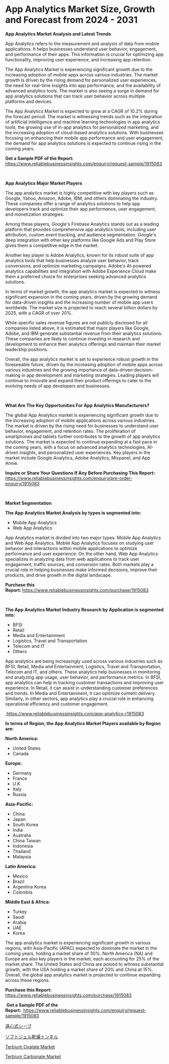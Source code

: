 <p><h1>App Analytics Market Size, Growth and Forecast from 2024 - 2031</h1></p><p><strong>App Analytics Market Analysis and Latest Trends</strong></p>
<p><p>App Analytics refers to the measurement and analysis of data from mobile applications. It helps businesses understand user behavior, engagement, and performance of their apps. This information is crucial for optimizing app functionality, improving user experience, and increasing app retention.</p><p>The App Analytics Market is experiencing significant growth due to the increasing adoption of mobile apps across various industries. The market growth is driven by the rising demand for personalized user experiences, the need for real-time insights into app performance, and the availability of advanced analytics tools. The market is also seeing a surge in demand for app analytics solutions that can track user behavior across multiple platforms and devices.</p><p>The App Analytics Market is expected to grow at a CAGR of 10.2% during the forecast period. The market is witnessing trends such as the integration of artificial intelligence and machine learning technologies in app analytics tools, the growing use of in-app analytics for personalized marketing, and the increasing adoption of cloud-based analytics solutions. With businesses focusing on enhancing their mobile app performance and user engagement, the demand for app analytics solutions is expected to continue rising in the coming years.</p></p>
<p><strong>Get a Sample PDF of the Report:&nbsp;</strong> <a href="https://www.reliablebusinessinsights.com/enquiry/request-sample/1915083">https://www.reliablebusinessinsights.com/enquiry/request-sample/1915083</a></p>
<p>&nbsp;</p>
<p><strong>App Analytics Major Market Players</strong></p>
<p><p>The app analytics market is highly competitive with key players such as Google, Yahoo, Amazon, Adobe, IBM, and others dominating the industry. These companies offer a range of analytics solutions to help app developers track and optimize their app performance, user engagement, and monetization strategies.</p><p>Among these players, Google's Firebase Analytics stands out as a leading platform that provides comprehensive app analytics tools, including user attribution, custom event tracking, and audience segmentation. Google's deep integration with other key platforms like Google Ads and Play Store gives them a competitive edge in the market.</p><p>Another key player is Adobe Analytics, known for its robust suite of app analytics tools that help businesses analyze user behavior, track conversions, and optimize marketing campaigns. Adobe's AI-powered analytics capabilities and integration with Adobe Experience Cloud make them a preferred choice for enterprises seeking advanced analytics solutions.</p><p>In terms of market growth, the app analytics market is expected to witness significant expansion in the coming years, driven by the growing demand for data-driven insights and the increasing number of mobile app users worldwide. The market size is projected to reach several billion dollars by 2025, with a CAGR of over 20%.</p><p>While specific sales revenue figures are not publicly disclosed for all companies listed above, it is estimated that major players like Google, Adobe, and IBM generate substantial revenue from their analytics solutions. These companies are likely to continue investing in research and development to enhance their analytics offerings and maintain their market leadership positions.</p><p>Overall, the app analytics market is set to experience robust growth in the foreseeable future, driven by the increasing adoption of mobile apps across various industries and the growing importance of data-driven decision-making in app development and marketing strategies. Leading players will continue to innovate and expand their product offerings to cater to the evolving needs of app developers and businesses.</p></p>
<p>&nbsp;</p>
<p><strong>What Are The Key Opportunities For App Analytics Manufacturers?</strong></p>
<p><p>The global App Analytics market is experiencing significant growth due to the increasing adoption of mobile applications across various industries. The market is driven by the rising need for businesses to understand user behavior, engagement, and retention rates. The proliferation of smartphones and tablets further contributes to the growth of app analytics solutions. The market is expected to continue expanding at a fast pace in the coming years, with a focus on advanced analytics technologies, AI-driven insights, and personalized user experiences. Key players in the market include Google Analytics, Adobe Analytics, Mixpanel, and App Annie.</p></p>
<p><strong>Inquire or Share Your Questions If Any Before Purchasing This Report:</strong> <a href="https://www.reliablebusinessinsights.com/enquiry/pre-order-enquiry/1915083">https://www.reliablebusinessinsights.com/enquiry/pre-order-enquiry/1915083</a></p>
<p>&nbsp;</p>
<p><strong>Market Segmentation</strong></p>
<p><strong>The App Analytics Market Analysis by types is segmented into:</strong></p>
<p><ul><li>Mobile App Analytics</li><li>Web App Analytics</li></ul></p>
<p><p>App Analytics market is divided into two major types: Mobile App Analytics and Web App Analytics. Mobile App Analytics focuses on studying user behavior and interactions within mobile applications to optimize performance and user experience. On the other hand, Web App Analytics specializes in analyzing data from web applications to track user engagement, traffic sources, and conversion rates. Both markets play a crucial role in helping businesses make informed decisions, improve their products, and drive growth in the digital landscape.</p></p>
<p><strong>Purchase this Report:&nbsp;</strong><a href="https://www.reliablebusinessinsights.com/purchase/1915083">https://www.reliablebusinessinsights.com/purchase/1915083</a></p>
<p>&nbsp;</p>
<p><strong>The App Analytics Market Industry Research by Application is segmented into:</strong></p>
<p><ul><li>BFSI</li><li>Retail</li><li>Media and Entertainment</li><li>Logistics, Travel and Transportation</li><li>Telecom and IT</li><li>Others</li></ul></p>
<p><p>App analytics are being increasingly used across various industries such as BFSI, Retail, Media and Entertainment, Logistics, Travel and Transportation, Telecom and IT, and others. These analytics help businesses in monitoring and analyzing app usage, user behavior, and performance metrics. In BFSI, app analytics can help in tracking customer transactions and improving user experience. In Retail, it can assist in understanding customer preferences and trends. In Media and Entertainment, it can optimize content delivery. Similarly, in other sectors, app analytics play a crucial role in enhancing operational efficiency and customer engagement.</p></p>
<p><a href="https://www.reliablebusinessinsights.com/app-analytics-r1915083">&nbsp;https://www.reliablebusinessinsights.com/app-analytics-r1915083</a></p>
<p><strong>In terms of Region, the App Analytics Market Players available by Region are:</strong></p>
<p>
    <p> <strong> North America: </strong>
        <ul>
            <li>United States</li>
            <li>Canada</li>
        </ul>
        </p> 
    <p> <strong> Europe: </strong>
        <ul>
            <li>Germany</li>
            <li>France</li>
            <li>U.K.</li>
            <li>Italy</li>
            <li>Russia</li>
        </ul>
        </p> 
    <p> <strong> Asia-Pacific: </strong>
        <ul>
            <li>China</li>
            <li>Japan</li>
            <li>South Korea</li>
            <li>India</li>
            <li>Australia</li>
            <li>China Taiwan</li>
            <li>Indonesia</li>
            <li>Thailand</li>
            <li>Malaysia</li>
        </ul>
        </p> 
    <p> <strong> Latin America: </strong>
        <ul>
            <li>Mexico</li>
            <li>Brazil</li>
            <li>Argentina Korea</li>
            <li>Colombia</li>
        </ul>
        </p> 
    <p> <strong> Middle East & Africa: </strong>
        <ul>
            <li>Turkey</li>
            <li>Saudi</li>
            <li>Arabia</li>
            <li>UAE</li>
            <li>Korea</li>
        </ul>
    </p>
    </p>
<p><p>The app analytics market is experiencing significant growth in various regions, with Asia-Pacific (APAC) expected to dominate the market in the coming years, holding a market share of 30%. North America (NA) and Europe are also key players in the market, each accounting for 25% of the market share. The United States and China are poised to witness substantial growth, with the USA holding a market share of 20% and China at 15%. Overall, the global app analytics market is projected to continue expanding across these regions.</p></p>
<p><strong>Purchase this Report: </strong><a href="https://www.reliablebusinessinsights.com/purchase/1915083">https://www.reliablebusinessinsights.com/purchase/1915083</a></p>
<p>&nbsp;<strong>Get a Sample PDF of the Report:&nbsp;&nbsp;</strong><a href="https://www.reliablebusinessinsights.com/enquiry/request-sample/1915083">https://www.reliablebusinessinsights.com/enquiry/request-sample/1915083</a></p>
<p><strong></strong></p>
<p><p><a href="https://github.com/AbigaleHuel/Market-Research-Report-List-1/blob/main/4171108180659.md">遠心式シーブ</a></p><p><a href="https://github.com/AdellaPrice2023/Market-Research-Report-List-2/blob/main/9972381180658.md">ソフトジェル乾燥トンネル</a></p><p><a href="https://github.com/goodweq44/Market-Research-Report-List-1/blob/main/terbium-oxalate-market.md">Terbium Oxalate Market</a></p><p><a href="https://github.com/MaraKoelpin2023/Market-Research-Report-List-1/blob/main/terbium-carbonate-market.md">Terbium Carbonate Market</a></p></p>